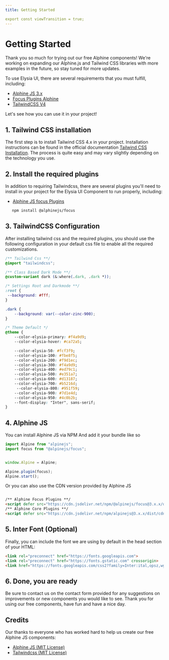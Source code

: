 ```yaml
---
title: Getting Started

export const viewTransition = true;
---
```


# Getting Started

Thank you so much for trying out our free Alphine components! We're working
on expanding our Alphine.js and Tailwind CSS libraries with more examples in
the future, so stay tuned for more updates.

To use Elysia UI, there are several requirements that you must fulfill,
including:

- <a href="https://alphine.dev" class="font-bold underline">Alphine JS 3.x</a>
- <a href="https://alphine.dev/plugins/focus" class="font-bold underline">Focus Plugins Alphine</a>
- <a href="https://tailwindcss.com/" class="font-bold underline">TailwindCSS V4</a>

Let's see how you can use it in your project!

## 1. Tailwind CSS installation

The first step is to install Tailwind CSS 4.x in your project. Installation
instructions can be found in the official documentation
<a href="https://tailwindcss.com/docs/installation" class="font-bold"
      >Tailwind CSS Installation</a
    >. The process is quite easy and may vary slightly depending on the
technology you use.

## 2. Install the required plugins

In addition to requiring Tailwindcss, there are several plugins you'll need
to install in your project for the Elysia UI Component to run properly,
including:

- <a href="https://alpinejs.dev/plugins/focus" class="font-bold underline">Alphine JS focus Plugins</a>

```bash
   npm install @alphinejs/focus
```

## 3. TailwindCSS Configuration

After installing tailwind css and the required plugins, you should use the
following configuration in your default css file to enable all the required
customizations.

```css
/** Tailwind Css **/
@import "tailwindcss";

/** Class Based Dark Mode **/
@custom-variant dark (&:where(.dark, .dark *));

/* Settings Root and Darkmode **/
:root {
 --background: #fff;
}

.dark {
    --background: var(--color-zinc-900);
}

/* Theme Default */
@theme {
    --color-elysia-primary: #f4a9d9;
    --color-elysia-hover: #ca72a5;

    --color-elysia-50: #fcf3f9;
    --color-elysia-100: #fbe8f5;
    --color-elysia-200: #f9d1ec;
    --color-elysia-300: #f4a9d9;
    --color-elysia-400: #ed79c1;
    --color-elysia-500: #e351a7;
    --color-elysia-600: #d13187;
    --color-elysia-700: #b5216d;
     --color-elysia-800: #951f59;
    --color-elysia-900: #7d1e4d;
    --color-elysia-950: #4c0b2b;
    --font-display: "Inter", sans-serif;
}
```
## 4. Alphine JS
You can install Alphine JS via NPM And add it your bundle like so

```js
import Alpine from "alpinejs";
import focus from "@alpinejs/focus";


window.Alpine = Alpine;

Alpine.plugin(focus);
Alpine.start();
```
Or you can also use the CDN version provided by Alphine JS

```html

/** Alphine Focus Plugins **/
<script defer src="https://cdn.jsdelivr.net/npm/@alpinejs/focus@3.x.x/dist/cdn.min.js"></script>
/** Alphine Core Plugins **/
<script defer src="https://cdn.jsdelivr.net/npm/alpinejs@3.x.x/dist/cdn.min.js"></script>

```
## 5. Inter Font (Optional)

Finally, you can include the font we are using by default in the head section of your HTML:

```html
<link rel="preconnect" href="https://fonts.googleapis.com">
<link rel="preconnect" href="https://fonts.gstatic.com" crossorigin>
<link href="https://fonts.googleapis.com/css2?family=Inter:ital,opsz,wght@0,14..32,100..900;1,14..32,100..900&display=swap" rel="stylesheet">
```

## 6. Done, you are ready

Be sure to contact us on the contact form provided for any suggestions on improvements or new components you would like to see.
Thank you for using our free components, have fun and have a nice day.

## Credits
Our thanks to everyone who has worked hard to help us create our free Alphine JS components: 

- <a href="https://alphinejs.dev">Alphine JS (MIT License)</a>
- <a href="https://tailwindcss.com">Tailwindcss (MIT License)</a>